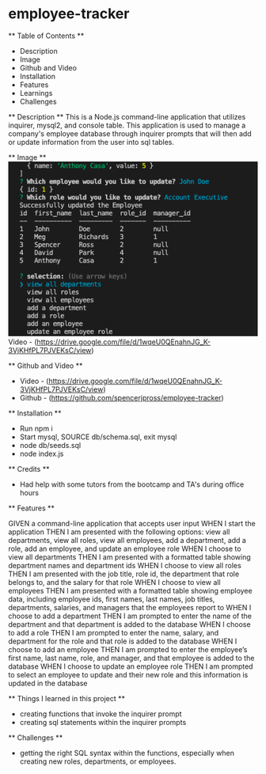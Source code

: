 # employee-tracker

** Table of Contents **
- Description
- Image
- Github and Video
- Installation
- Features
- Learnings
- Challenges


** Description **
This is a Node.js command-line application that utilizes inquirer, mysql2, and console table.  This application is used to manage a company's employee database through inquirer prompts that will then add or update information from the user into sql tables.  

** Image **
![screenshot](./images/Screen%20Shot%202022-10-25%20at%204.43.43%20PM.png)
Video - (https://drive.google.com/file/d/1wqeU0QEnahnJG_K-3VjKHfPL7PJVEKsC/view)

** Github and Video **
- Video - (https://drive.google.com/file/d/1wqeU0QEnahnJG_K-3VjKHfPL7PJVEKsC/view)
- Github - (https://github.com/spencerjpross/employee-tracker)

** Installation **
- Run npm i
- Start mysql, SOURCE db/schema.sql, exit mysql
- node db/seeds.sql
- node index.js

** Credits **
- Had help with some tutors from the bootcamp and TA's during office hours

** Features **

GIVEN a command-line application that accepts user input
WHEN I start the application
THEN I am presented with the following options: view all departments, view all roles, view all employees, add a department, add a role, add an employee, and update an employee role
WHEN I choose to view all departments
THEN I am presented with a formatted table showing department names and department ids
WHEN I choose to view all roles
THEN I am presented with the job title, role id, the department that role belongs to, and the salary for that role
WHEN I choose to view all employees
THEN I am presented with a formatted table showing employee data, including employee ids, first names, last names, job titles, departments, salaries, and managers that the employees report to
WHEN I choose to add a department
THEN I am prompted to enter the name of the department and that department is added to the database
WHEN I choose to add a role
THEN I am prompted to enter the name, salary, and department for the role and that role is added to the database
WHEN I choose to add an employee
THEN I am prompted to enter the employee’s first name, last name, role, and manager, and that employee is added to the database
WHEN I choose to update an employee role
THEN I am prompted to select an employee to update and their new role and this information is updated in the database


** Things I learned in this project **
- creating functions that invoke the inquirer prompt
- creating sql statements within the inquirer prompts


** Challenges **
- getting the right SQL syntax within the functions, especially when creating new roles, departments, or employees.


